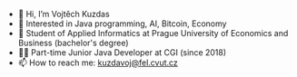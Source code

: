 - 👋 Hi, I’m Vojtěch Kuzdas
- 👀 Interested in Java programming, AI, Bitcoin, Economy
- 🌱 Student of Applied Informatics at Prague University of Economics and Business (bachelor's degree)
- 🐱‍🏍 Part-time Junior Java Developer at CGI (since 2018)
- 📫 How to reach me: kuzdavoj@fel.cvut.cz

<!---
awesome-vojta/awesome-vojta is a ✨ special ✨ repository because its `README.md` (this file) appears on your GitHub profile.
You can click the Preview link to take a look at your changes.
--->
